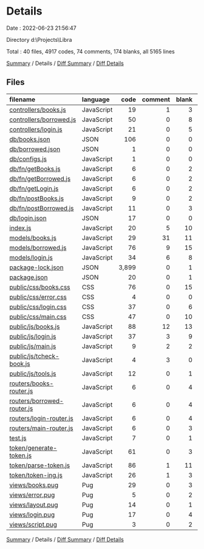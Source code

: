 # Details

Date : 2022-06-23 21:56:47

Directory d:\\Projects\\Libra

Total : 40 files,  4917 codes, 74 comments, 174 blanks, all 5165 lines

[Summary](results.md) / Details / [Diff Summary](diff.md) / [Diff Details](diff-details.md)

## Files
| filename | language | code | comment | blank | total |
| :--- | :--- | ---: | ---: | ---: | ---: |
| [controllers/books.js](/controllers/books.js) | JavaScript | 19 | 1 | 3 | 23 |
| [controllers/borrowed.js](/controllers/borrowed.js) | JavaScript | 50 | 0 | 8 | 58 |
| [controllers/login.js](/controllers/login.js) | JavaScript | 21 | 0 | 5 | 26 |
| [db/books.json](/db/books.json) | JSON | 106 | 0 | 0 | 106 |
| [db/borrowed.json](/db/borrowed.json) | JSON | 1 | 0 | 0 | 1 |
| [db/configs.js](/db/configs.js) | JavaScript | 1 | 0 | 0 | 1 |
| [db/fn/getBooks.js](/db/fn/getBooks.js) | JavaScript | 6 | 0 | 2 | 8 |
| [db/fn/getBorrowed.js](/db/fn/getBorrowed.js) | JavaScript | 6 | 0 | 2 | 8 |
| [db/fn/getLogin.js](/db/fn/getLogin.js) | JavaScript | 6 | 0 | 2 | 8 |
| [db/fn/postBooks.js](/db/fn/postBooks.js) | JavaScript | 9 | 0 | 2 | 11 |
| [db/fn/postBorrowed.js](/db/fn/postBorrowed.js) | JavaScript | 11 | 0 | 3 | 14 |
| [db/login.json](/db/login.json) | JSON | 17 | 0 | 0 | 17 |
| [index.js](/index.js) | JavaScript | 20 | 5 | 10 | 35 |
| [models/books.js](/models/books.js) | JavaScript | 29 | 31 | 11 | 71 |
| [models/borrowed.js](/models/borrowed.js) | JavaScript | 76 | 9 | 15 | 100 |
| [models/login.js](/models/login.js) | JavaScript | 34 | 6 | 8 | 48 |
| [package-lock.json](/package-lock.json) | JSON | 3,899 | 0 | 1 | 3,900 |
| [package.json](/package.json) | JSON | 20 | 0 | 1 | 21 |
| [public/css/books.css](/public/css/books.css) | CSS | 76 | 0 | 15 | 91 |
| [public/css/error.css](/public/css/error.css) | CSS | 4 | 0 | 0 | 4 |
| [public/css/login.css](/public/css/login.css) | CSS | 37 | 0 | 6 | 43 |
| [public/css/main.css](/public/css/main.css) | CSS | 47 | 0 | 10 | 57 |
| [public/js/books.js](/public/js/books.js) | JavaScript | 88 | 12 | 13 | 113 |
| [public/js/login.js](/public/js/login.js) | JavaScript | 37 | 3 | 9 | 49 |
| [public/js/main.js](/public/js/main.js) | JavaScript | 9 | 2 | 2 | 13 |
| [public/js/tcheck-book.js](/public/js/tcheck-book.js) | JavaScript | 4 | 3 | 0 | 7 |
| [public/js/tools.js](/public/js/tools.js) | JavaScript | 12 | 0 | 1 | 13 |
| [routers/books-router.js](/routers/books-router.js) | JavaScript | 6 | 0 | 4 | 10 |
| [routers/borrowed-router.js](/routers/borrowed-router.js) | JavaScript | 6 | 0 | 4 | 10 |
| [routers/login-router.js](/routers/login-router.js) | JavaScript | 6 | 0 | 4 | 10 |
| [routers/main-router.js](/routers/main-router.js) | JavaScript | 6 | 0 | 3 | 9 |
| [test.js](/test.js) | JavaScript | 7 | 0 | 1 | 8 |
| [token/generate-token.js](/token/generate-token.js) | JavaScript | 61 | 0 | 3 | 64 |
| [token/parse-token.js](/token/parse-token.js) | JavaScript | 86 | 1 | 11 | 98 |
| [token/token-ing.js](/token/token-ing.js) | JavaScript | 26 | 1 | 3 | 30 |
| [views/books.pug](/views/books.pug) | Pug | 29 | 0 | 3 | 32 |
| [views/error.pug](/views/error.pug) | Pug | 5 | 0 | 2 | 7 |
| [views/layout.pug](/views/layout.pug) | Pug | 14 | 0 | 1 | 15 |
| [views/login.pug](/views/login.pug) | Pug | 17 | 0 | 4 | 21 |
| [views/script.pug](/views/script.pug) | Pug | 3 | 0 | 2 | 5 |

[Summary](results.md) / Details / [Diff Summary](diff.md) / [Diff Details](diff-details.md)